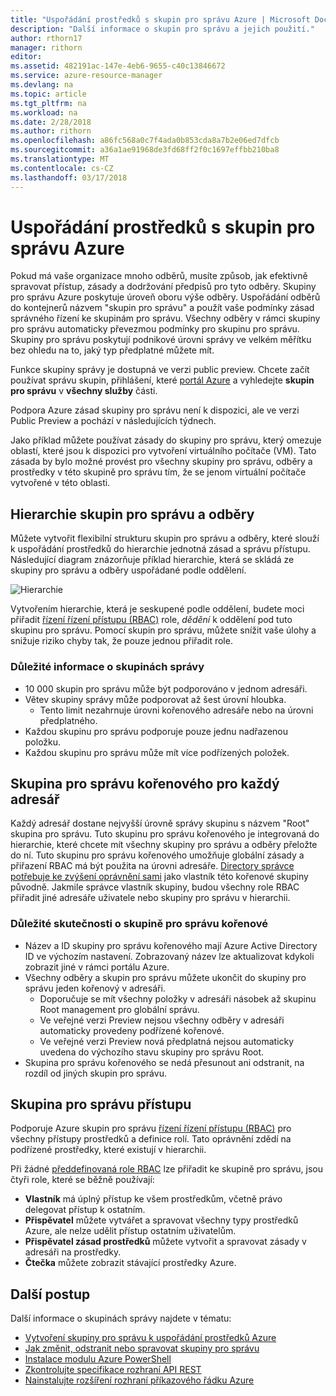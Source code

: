 ```yaml
---
title: "Uspořádání prostředků s skupin pro správu Azure | Microsoft Docs"
description: "Další informace o skupin pro správu a jejich použití."
author: rthorn17
manager: rithorn
editor: 
ms.assetid: 482191ac-147e-4eb6-9655-c40c13846672
ms.service: azure-resource-manager
ms.devlang: na
ms.topic: article
ms.tgt_pltfrm: na
ms.workload: na
ms.date: 2/28/2018
ms.author: rithorn
ms.openlocfilehash: a86fc568a0c7f4ada0b853cda8a7b2e06ed7dfcb
ms.sourcegitcommit: a36a1ae91968de3fd68ff2f0c1697effbb210ba8
ms.translationtype: MT
ms.contentlocale: cs-CZ
ms.lasthandoff: 03/17/2018
---
```

# <a name="organize-your-resources-with-azure-management-groups"></a>Uspořádání prostředků s skupin pro správu Azure 

Pokud má vaše organizace mnoho odběrů, musíte způsob, jak efektivně spravovat přístup, zásady a dodržování předpisů pro tyto odběry. Skupiny pro správu Azure poskytuje úroveň oboru výše odběry. Uspořádání odběrů do kontejnerů názvem "skupin pro správu" a použít vaše podmínky zásad správného řízení ke skupinám pro správu. Všechny odběry v rámci skupiny pro správu automaticky převezmou podmínky pro skupinu pro správu. Skupiny pro správu poskytují podnikové úrovni správy ve velkém měřítku bez ohledu na to, jaký typ předplatné můžete mít.

Funkce skupiny správy je dostupná ve verzi public preview. Chcete začít používat správu skupin, přihlášení, které [portál Azure](https://portal.azure.com) a vyhledejte **skupin pro správu** v **všechny služby** části. 

Podpora Azure zásad skupiny pro správu není k dispozici, ale ve verzi Public Preview a pochází v následujících týdnech.  

Jako příklad můžete používat zásady do skupiny pro správu, který omezuje oblastí, které jsou k dispozici pro vytvoření virtuálního počítače (VM). Tato zásada by bylo možné provést pro všechny skupiny pro správu, odběry a prostředky v této skupině pro správu tím, že se jenom virtuální počítače vytvořené v této oblasti.

## <a name="hierarchy-of-management-groups-and-subscriptions"></a>Hierarchie skupin pro správu a odběry 

Můžete vytvořit flexibilní strukturu skupin pro správu a odběry, které slouží k uspořádání prostředků do hierarchie jednotná zásad a správu přístupu. Následující diagram znázorňuje příklad hierarchie, která se skládá ze skupiny pro správu a odběry uspořádané podle oddělení.    

![Hierarchie](media/management-groups/MG_overview.png)

Vytvořením hierarchie, která je seskupené podle oddělení, budete moci přiřadit [řízení řízení přístupu (RBAC)](../active-directory/role-based-access-control-what-is.md) role, *dědění* k oddělení pod tuto skupinu pro správu. Pomocí skupin pro správu, můžete snížit vaše úlohy a snižuje riziko chyby tak, že pouze jednou přiřadit role. 

### <a name="important-facts-about-management-groups"></a>Důležité informace o skupinách správy
- 10 000 skupin pro správu může být podporováno v jednom adresáři. 
- Větev skupiny správy může podporovat až šest úrovní hloubka.
    - Tento limit nezahrnuje úrovni kořenového adresáře nebo na úrovni předplatného.
- Každou skupinu pro správu podporuje pouze jednu nadřazenou položku.
- Každou skupinu pro správu může mít více podřízených položek. 

## <a name="root-management-group-for-each-directory"></a>Skupina pro správu kořenového pro každý adresář

Každý adresář dostane nejvyšší úrovně správy skupinu s názvem "Root" skupina pro správu. Tuto skupinu pro správu kořenového je integrovaná do hierarchie, které chcete mít všechny skupiny pro správu a odběry přeložte do ní. Tuto skupinu pro správu kořenového umožňuje globální zásady a přiřazení RBAC má být použita na úrovni adresáře. [Directory správce potřebuje ke zvýšení oprávnění sami](../active-directory/role-based-access-control-tenant-admin-access.md) jako vlastník této kořenové skupiny původně. Jakmile správce vlastník skupiny, budou všechny role RBAC přiřadit jiné adresáře uživatele nebo skupiny pro správu v hierarchii.  

### <a name="important-facts-about-the-root-management-group"></a>Důležité skutečnosti o skupině pro správu kořenové
- Název a ID skupiny pro správu kořenového mají Azure Active Directory ID ve výchozím nastavení. Zobrazovaný název lze aktualizovat kdykoli zobrazit jiné v rámci portálu Azure. 
- Všechny odběry a skupin pro správu můžete ukončit do skupiny pro správu jeden kořenový v adresáři.  
    - Doporučuje se mít všechny položky v adresáři násobek až skupinu Root management pro globální správu.  
    - Ve veřejné verzi Preview nejsou všechny odběry v adresáři automaticky provedeny podřízené kořenové.   
    - Ve veřejné verzi Preview nová předplatná nejsou automaticky uvedena do výchozího stavu skupiny pro správu Root. 
- Skupina pro správu kořenového se nedá přesunout ani odstranit, na rozdíl od jiných skupin pro správu. 
  
## <a name="management-group-access"></a>Skupina pro správu přístupu

Podporuje Azure skupin pro správu [řízení řízení přístupu (RBAC)](../active-directory/role-based-access-control-what-is.md) pro všechny přístupy prostředků a definice rolí. Tato oprávnění zdědí na podřízené prostředky, které existují v hierarchii.   

Při žádné [předdefinovaná role RBAC](../active-directory/role-based-access-control-what-is.md#built-in-roles) lze přiřadit ke skupině pro správu, jsou čtyři role, které se běžně používají: 
- **Vlastník** má úplný přístup ke všem prostředkům, včetně právo delegovat přístup k ostatním. 
- **Přispěvatel** můžete vytvářet a spravovat všechny typy prostředků Azure, ale nelze udělit přístup ostatním uživatelům.
- **Přispěvatel zásad prostředků** můžete vytvořit a spravovat zásady v adresáři na prostředky.     
- **Čtečka** můžete zobrazit stávající prostředky Azure. 


## <a name="next-steps"></a>Další postup 
Další informace o skupinách správy najdete v tématu: 
- [Vytvoření skupiny pro správu k uspořádání prostředků Azure](management-groups-create.md)
- [Jak změnit, odstranit nebo spravovat skupiny pro správu](management-groups-manage.md)
- [Instalace modulu Azure PowerShell](https://www.powershellgallery.com/packages/AzureRM.ManagementGroups/0.0.1-preview)
- [Zkontrolujte specifikace rozhraní API REST](https://github.com/Azure/azure-rest-api-specs/tree/master/specification/managementgroups/resource-manager/Microsoft.Management/preview/2018-01-01-preview)
- [Nainstalujte rozšíření rozhraní příkazového řádku Azure](https://docs.microsoft.com/en-us/cli/azure/extension?view=azure-cli-latest#az_extension_list_available)

